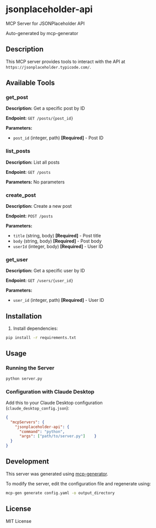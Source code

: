 # jsonplaceholder-api

MCP Server for JSONPlaceholder API

Auto-generated by mcp-generator

## Description

This MCP server provides tools to interact with the API at `https://jsonplaceholder.typicode.com/`.

## Available Tools

### get_post

**Description:** Get a specific post by ID

**Endpoint:** `GET /posts/{post_id}`

**Parameters:**
- `post_id` (integer, path) **[Required]** - Post ID

### list_posts

**Description:** List all posts

**Endpoint:** `GET /posts`

**Parameters:**
No parameters

### create_post

**Description:** Create a new post

**Endpoint:** `POST /posts`

**Parameters:**
- `title` (string, body) **[Required]** - Post title
- `body` (string, body) **[Required]** - Post body
- `userId` (integer, body) **[Required]** - User ID

### get_user

**Description:** Get a specific user by ID

**Endpoint:** `GET /users/{user_id}`

**Parameters:**
- `user_id` (integer, path) **[Required]** - User ID


## Installation

1. Install dependencies:

```bash
pip install -r requirements.txt
```


## Usage

### Running the Server

```bash
python server.py
```

### Configuration with Claude Desktop

Add this to your Claude Desktop configuration (`claude_desktop_config.json`):

```json
{
  "mcpServers": {
    "jsonplaceholder-api": {
      "command": "python",
      "args": ["path/to/server.py"]    }
  }
}
```

## Development

This server was generated using [mcp-generator](https://github.com/yourusername/mcp-generator).

To modify the server, edit the configuration file and regenerate using:

```bash
mcp-gen generate config.yaml -o output_directory
```

## License

MIT License